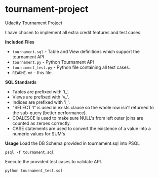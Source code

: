 # tournament-project
Udacity Tournament Project

I have chosen to implement all extra credit features and test cases.

**Included Files**
 * `tournament.sql` - Table and View definitions which support the tournament API
 * `tournament.py` - Python Tournament API
 * `tournament_test.py` - Python file containing all test cases.
 * `README.md` - this file.

**SQL Standards**
 * Tables are prefixed with 't_'.
 * Views are prefixed with 'v_'.
 * Indices are prefixed with 'i_'.
 * "SELECT 1" is used in exists clause so the whole row isn't returned to the sub-query (better performance).
 * COALESCE is used to make sure NULL's from left outer joins are counted as zeroes correctly.
 * CASE statements are used to convert the existence of a value into a numeric values for SUM's

**Usage**
Load the DB Schema provided in tournament.sql into PSQL
```
psql -f tournament.sql
```
Execute the provided test cases to validate API.
```
python tournament_test.sql
```
